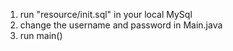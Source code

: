1. run "resource/init.sql" in your local MySql
2. change the username and password in Main.java
3. run main()
